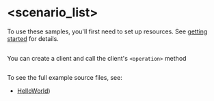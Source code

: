 # <scenario_list>

To use these samples, you'll first need to set up resources. See [getting started](https://github.com/Azure/azure-sdk-for-net/blob/main/sdk/confidentialledger/Azure.Security.ConfidentialLedgerDemo/README.md#getting-started) for details.

## <scenario>

You can create a client and call the client's `<operation>` method

```C# Snippet:Azure_Security_ConfidentialLedgerDemo_Scenario
```

To see the full example source files, see:
* [HelloWorld](https://github.com/Azure/azure-sdk-for-net/blob/main/sdk/confidentialledger/Azure.Security.ConfidentialLedgerDemo/tests/Samples/Sample1_HelloWorld.cs))

<!-- please refer to <https://github.com/Azure/azure-sdk-for-net/main/sdk/template/Azure.Template/samples/Sample1_HelloWorld.md> to write sample readme file. -->